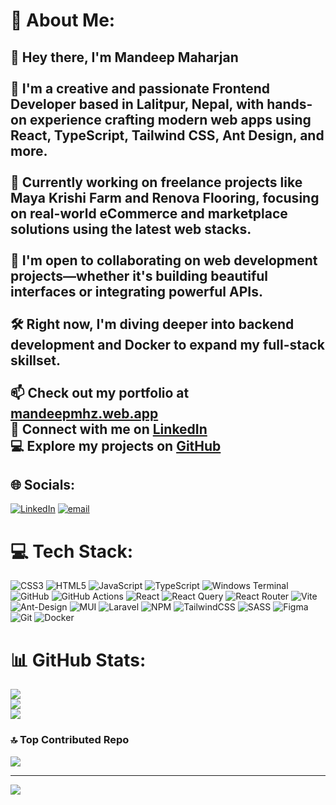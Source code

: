 # 💫 About Me:
## 👋 Hey there, I'm Mandeep Maharjan<br><br>🎨 I'm a creative and passionate **Frontend Developer** based in Lalitpur, Nepal, with hands-on experience crafting modern web apps using **React**, **TypeScript**, **Tailwind CSS**, **Ant Design**, and more.<br><br>💼 Currently working on freelance projects like **Maya Krishi Farm** and **Renova Flooring**, focusing on real-world eCommerce and marketplace solutions using the latest web stacks.<br><br>🤝 I'm open to **collaborating on web development projects**—whether it's building beautiful interfaces or integrating powerful APIs.<br><br>🛠️ Right now, I'm diving deeper into **backend development** and **Docker** to expand my full-stack skillset.<br><br>📫 Check out my portfolio at [mandeepmhz.web.app](https://mandeepmhz.web.app)  <br>🔗 Connect with me on [LinkedIn](https://www.linkedin.com/in/mandeep-maharjan-b1574611b)  <br>💻 Explore my projects on [GitHub](https://github.com/mandeep919)


## 🌐 Socials:
[![LinkedIn](https://img.shields.io/badge/LinkedIn-%230077B5.svg?logo=linkedin&logoColor=white)](https://linkedin.com/in/mandeep-maharjan-b1574611b) [![email](https://img.shields.io/badge/Email-D14836?logo=gmail&logoColor=white)](mailto:maharjanmemandeep@gmail.com) 

# 💻 Tech Stack:
![CSS3](https://img.shields.io/badge/css3-%231572B6.svg?style=for-the-badge&logo=css3&logoColor=white) ![HTML5](https://img.shields.io/badge/html5-%23E34F26.svg?style=for-the-badge&logo=html5&logoColor=white) ![JavaScript](https://img.shields.io/badge/javascript-%23323330.svg?style=for-the-badge&logo=javascript&logoColor=%23F7DF1E) ![TypeScript](https://img.shields.io/badge/typescript-%23007ACC.svg?style=for-the-badge&logo=typescript&logoColor=white) ![Windows Terminal](https://img.shields.io/badge/Windows%20Terminal-%234D4D4D.svg?style=for-the-badge&logo=windows-terminal&logoColor=white) ![GitHub](https://img.shields.io/badge/github-%23121011.svg?style=for-the-badge&logo=github&logoColor=white) ![GitHub Actions](https://img.shields.io/badge/github%20actions-%232671E5.svg?style=for-the-badge&logo=githubactions&logoColor=white) ![React](https://img.shields.io/badge/react-%2320232a.svg?style=for-the-badge&logo=react&logoColor=%2361DAFB) ![React Query](https://img.shields.io/badge/-React%20Query-FF4154?style=for-the-badge&logo=react%20query&logoColor=white) ![React Router](https://img.shields.io/badge/React_Router-CA4245?style=for-the-badge&logo=react-router&logoColor=white) ![Vite](https://img.shields.io/badge/vite-%23646CFF.svg?style=for-the-badge&logo=vite&logoColor=white) ![Ant-Design](https://img.shields.io/badge/-AntDesign-%230170FE?style=for-the-badge&logo=ant-design&logoColor=white) ![MUI](https://img.shields.io/badge/MUI-%230081CB.svg?style=for-the-badge&logo=mui&logoColor=white) ![Laravel](https://img.shields.io/badge/laravel-%23FF2D20.svg?style=for-the-badge&logo=laravel&logoColor=white) ![NPM](https://img.shields.io/badge/NPM-%23CB3837.svg?style=for-the-badge&logo=npm&logoColor=white) ![TailwindCSS](https://img.shields.io/badge/tailwindcss-%2338B2AC.svg?style=for-the-badge&logo=tailwind-css&logoColor=white) ![SASS](https://img.shields.io/badge/SASS-hotpink.svg?style=for-the-badge&logo=SASS&logoColor=white) ![Figma](https://img.shields.io/badge/figma-%23F24E1E.svg?style=for-the-badge&logo=figma&logoColor=white) ![Git](https://img.shields.io/badge/git-%23F05033.svg?style=for-the-badge&logo=git&logoColor=white) ![Docker](https://img.shields.io/badge/docker-%230db7ed.svg?style=for-the-badge&logo=docker&logoColor=white)
# 📊 GitHub Stats:
![](https://github-readme-stats.vercel.app/api?username=mandeep919&theme=dark&hide_border=false&include_all_commits=false&count_private=false)<br/>
![](https://nirzak-streak-stats.vercel.app/?user=mandeep919&theme=dark&hide_border=false)<br/>
![](https://github-readme-stats.vercel.app/api/top-langs/?username=mandeep919&theme=dark&hide_border=false&include_all_commits=false&count_private=false&layout=compact)

### 🔝 Top Contributed Repo
![](https://github-contributor-stats.vercel.app/api?username=mandeep919&limit=5&theme=onedark&combine_all_yearly_contributions=true)

---
[![](https://visitcount.itsvg.in/api?id=mandeep919&icon=0&color=0)](https://visitcount.itsvg.in)

<!-- Proudly created with GPRM ( https://gprm.itsvg.in ) -->
